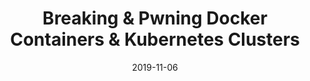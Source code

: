 ---
title: Breaking & Pwning Docker Containers & Kubernetes Clusters
date: 2019-11-06
type: slides
event: All Day DevOps 2019
link: https://speakerdeck.com/madhuakula/breaking-and-pwning-docker-containers-and-kubernetes-clusters-all-day-devops-2019
image: ./slides-bg.png
---
